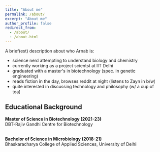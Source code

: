 ```yaml
---
title: "About me"
permalink: /about/
excerpt: "About me"
author_profile: false
redirect_from: 
  - /about/
  - /about.html
---
```

A brief(est) description about who Arnab is:

* science nerd attempting to understand biology and chemistry
* currently working as a project scientst at IIT Delhi
* graduated with a master's in biotechnology (spec. in genetic engineering)
* reads fiction in the day, browses reddit at night (listens to Zayn in b/w)
* quite interested in discussing technology and philosophy (w/ a cup of tea)

<h2>Educational Background</h2>
<b>Master of Science in Biotechnology (2021-23)</b> <br>
DBT-Rajiv Gandhi Centre for Biotechnology <br><br>

<b>Bachelor of Science in Microbiology (2018-21)</b> <br>
Bhaskaracharya College of Applied Sciences, University of Delhi 

